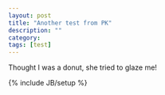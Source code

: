 ```yaml
---
layout: post
title: "Another test from PK"
description: ""
category: 
tags: [test]
---
```


Thought I was a donut, she tried to glaze me!

{% include JB/setup %}
